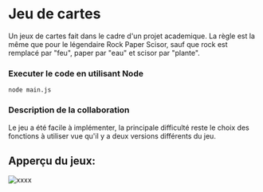 # Jeu de cartes 

Un jeux de cartes fait dans le cadre d'un projet academique. La règle est la même que pour le légendaire Rock Paper Scisor, sauf que rock est remplacé par "feu", paper par "eau" et scisor par "plante".

### Executer le code en utilisant Node
``` 
node main.js
```

### Description de la collaboration

Le jeu a été facile à implémenter, la principale difficulté reste le choix des fonctions à utiliser vue qu'il y a deux versions différents du jeu.

## Apperçu du jeux:

![xxxx](https://github.com/ClermontJudicael/JEUX-DE-CARTE-HEI/assets/135115381/031db122-242c-4d2c-bbaf-df18491e9d59)
